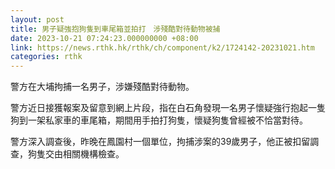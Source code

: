 ```yaml
---
layout: post
title: 男子疑強抱狗隻到車尾箱並拍打　涉殘酷對待動物被捕
date: 2023-10-21 07:24:23.000000000 +08:00
link: https://news.rthk.hk/rthk/ch/component/k2/1724142-20231021.htm
categories: rthk
---
```


警方在大埔拘捕一名男子，涉嫌殘酷對待動物。

警方近日接獲報案及留意到網上片段，指在白石角發現一名男子懷疑強行抱起一隻狗到一架私家車的車尾箱，期間用手拍打狗隻，懷疑狗隻曾經被不恰當對待。

警方深入調查後，昨晚在鳳園村一個單位，拘捕涉案的39歲男子，他正被扣留調查，狗隻交由相關機構檢查。
